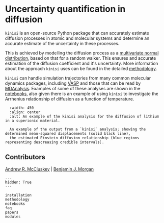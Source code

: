 # Uncertainty quantification in diffusion

`kinisi` is an open-source Python package that can accurately estimate diffusion processes in atomic and molecular systems and determine an accurate estimate of the uncertainty in these processes.

This is achieved by modelling the diffusion process as a [multivariate normal distribution](https://en.wikipedia.org/wiki/Multivariate_normal_distribution), based on that for a random walker. 
This ensures and accurate estimation of the diffusion coefficient and it's uncertainty.
More information about the approach `kinisi` uses can be found in the detailed [methodology](./methodology).

`kinisi` can handle simulation trajectories from many common molecular dynamics packages, including [VASP](https://www.vasp.at/wiki/index.php/XDATCAR) and those that can be read by [MDAnalysis](https://userguide.mdanalysis.org/stable/reading_and_writing.html).
Examples of some of these analyses are shown in the [notebooks](./notebooks), also given there is an example of using `kinisi` to investigate the Arrhenius relationship of diffusion as a function of temperature.

```{figure} ./_static/example.pdf
  :width: 450
  :align: center
  :alt: An example of the kinisi analysis for the diffusion of lithium in a superionic material. 

  An example of the output from a `kinisi` analysis; showing the determined mean-squared displacements (solid black line), 
  the estimated Einstein diffusion relationship (blue regions representing descreasing credible intervals).
```

## Contributors

[Andrew R. McCluskey](https://www.mccluskey.scot) | [Benjamin J. Morgan](https://morgan-group-bath.github.io)

```{toctree}
---
hidden: True
---

installation
methodology
notebooks
faq
papers
modules
```
